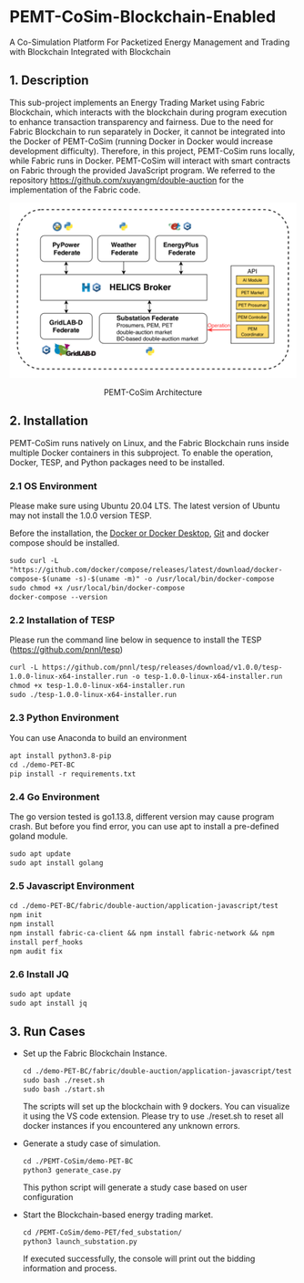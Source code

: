 # PEMT-CoSim-Blockchain-Enabled

A Co-Simulation Platform For Packetized Energy Management and Trading with Blockchain Integrated with Blockchain

## 1. Description
This sub-project implements an Energy Trading Market using Fabric Blockchain, which interacts with the blockchain during program execution to enhance transaction transparency and fairness. Due to the need for Fabric Blockchain to run separately in Docker, it cannot be integrated into the Docker of PEMT-CoSim (running Docker in Docker would increase development difficulty). Therefore, in this project, PEMT-CoSim runs locally, while Fabric runs in Docker. PEMT-CoSim will interact with smart contracts on Fabric through the provided JavaScript program. We referred to the repository https://github.com/xuyangm/double-auction for the implementation of the Fabric code.




![image](../doc_images/PEMT-overview-withbc.png)
<center>PEMT-CoSim Architecture</center>

## 2. Installation
PEMT-CoSim runs natively on Linux, and the Fabric Blockchain runs inside multiple Docker containers in this subproject. To enable the operation, Docker, TESP, and Python packages need to be installed.

### 2.1 OS Environment

Please make sure using Ubuntu 20.04 LTS. The latest version of Ubuntu may not install the 1.0.0 version TESP.

Before the installation, the [Docker or Docker Desktop](https://www.docker.com/products/docker-desktop),  [Git](https://git-scm.com/) and docker compose should be installed. 

    sudo curl -L "https://github.com/docker/compose/releases/latest/download/docker-compose-$(uname -s)-$(uname -m)" -o /usr/local/bin/docker-compose
    sudo chmod +x /usr/local/bin/docker-compose
    docker-compose --version

### 2.2 Installation of TESP
Please run the command line below in sequence to install the TESP (https://github.com/pnnl/tesp)

    curl -L https://github.com/pnnl/tesp/releases/download/v1.0.0/tesp-1.0.0-linux-x64-installer.run -o tesp-1.0.0-linux-x64-installer.run
    chmod +x tesp-1.0.0-linux-x64-installer.run
    sudo ./tesp-1.0.0-linux-x64-installer.run


### 2.3 Python Environment
You can use Anaconda to build an environment

    apt install python3.8-pip
    cd ./demo-PET-BC
    pip install -r requirements.txt

### 2.4 Go Environment
The go version tested is go1.13.8, different version may cause program crash. But before you find error, you can use apt to install a pre-defined goland module.

    sudo apt update
    sudo apt install golang


### 2.5 Javascript Environment

    cd ./demo-PET-BC/fabric/double-auction/application-javascript/test
    npm init
    npm install
    npm install fabric-ca-client && npm install fabric-network && npm install perf_hooks
    npm audit fix

### 2.6 Install JQ

    sudo apt update
    sudo apt install jq

## 3. Run Cases

- Set up the Fabric Blockchain Instance.
    ```
    cd ./demo-PET-BC/fabric/double-auction/application-javascript/test
    sudo bash ./reset.sh
    sudo bash ./start.sh
    ```
  The scripts will set up the blockchain with 9 dockers. You can visualize it using the VS code extension. Please try to use ./reset.sh to reset all docker instances if you encountered any unknown errors.

- Generate a study case of simulation.
    ```
    cd ./PEMT-CoSim/demo-PET-BC
    python3 generate_case.py 
    ```
  This python script will generate a study case based on user configuration

- Start the Blockchain-based energy trading market.
    ```
    cd /PEMT-CoSim/demo-PET/fed_substation/
    python3 launch_substation.py
    ```
  If executed successfully, the console will print out the bidding information and process.
